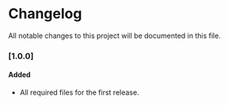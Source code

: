 
# Changelog
All notable changes to this project will be documented in this file.

### [1.0.0]

#### Added

- All required files for the first release.
